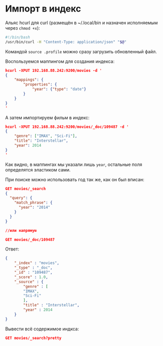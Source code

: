 # Импорт в индекс


Альяс hcurl для curl (размещён в ~/.local/bin и назначен исполняемым через `chmod +x`):

```bash
#!/bin/bash
/usr/bin/curl -H "Content-Type: application/json" "$@"
```

Командой `source .profile` можно сразу загрузить обновленный файл.

Воспользуемся маппингом для создания индекса:

```json
hcurl -XPUT 192.168.88.242:9200/movies -d '
{
    "mappings": {
        "properties": {
            "year": {"type": "date"}
        }
    }
}
'
```

А затем импортируем фильм в индекс:

```json
hcurl -XPUT 192.168.88.242:9200/movies/_doc/109487 -d '
{
    "genre": ["IMAX", "Sci-Fi"],
    "title": "Interstellar",
    "year": 2014
}
'
```

Как видно, в маппингах мы указали лишь `year`, остальные поля определятся эластиком сами.

При поиске можно использовать год так же, как он был вписан:

```json
GET movies/_search
{
  "query": {
    "match_phrase": {
      "year": "2014"
    }
  }
}

//или напрямую

GET movies/_doc/109487
```

Ответ:

```json
{
    "_index" : "movies",
    "_type" : "_doc",
    "_id" : "109487",
    "_score" : 1.0,
    "_source" : {
        "genre" : [
        "IMAX",
        "Sci-Fi"
        ],
        "title" : "Interstellar",
        "year" : 2014
    }
}
```

Вывести всё содержимое индкса:

```json
GET movies/_search?pretty
```
